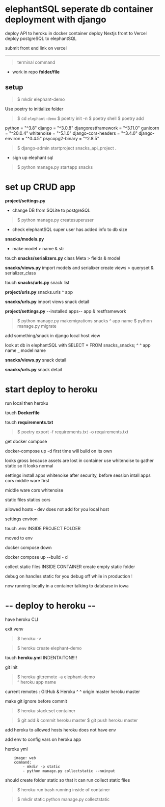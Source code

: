 # elephantSQL seperate db container deployment with django
deploy API to heroku in docker container
deploy Nextjs front to Vercel
deploy postgreSQL to elephantSQL

submit front end link on vercel

---------------------------------
> terminal command
- work in repo
**folder/file**

## setup
> $ mkdir elephant-demo

Use poetry to initialize folder 

> $ cd `elephant-demo` 
> $ poetry init -n 
> $ poetry shell 
> $ poetry add 

python = "^3.8"
django = "^3.0.8"
djangorestframework = "^3.11.0"
gunicorn = "^20.0.4"
whitenoise = "^5.1.0"
django-cors-headers = "^3.4.0"
django-environ = "^0.4.5"
psycopg2-binary = "^2.8.5"


> $ django-admin startproject snacks_api_project .

- sign up elephant sql

> $ python manage.py startapp snacks


# set up CRUD app

**project/settings.py**
- change DB from SQLite to postgreSQL

> $ python manage.py createsuperuser 

- check elephantSQL
super user has added info to db size

**snacks/models.py**
- make model > name & str

touch **snacks/serializers.py**
class Meta > fields & model

**snacks/views.py**
import models and serialixer
create views > queryset & serializer_class

touch **snacks/urls.py**
snack list

**project/urls.py**
snacks.urls 
   ^
  app

**snacks/urls.py**
import views
snack detail

**project/settings.py**
--installed apps--
app & restframework

> $ python manage.py makemigrations snacks
                                       ^
                                    app name
> $ python manage.py migrate

add something/snack in django local host view

look at db in elephantSQL with 
SELECT * FROM snacks_snacks;
                ^       ^
            app name _ model name

**snacks/views.py**
snack detail

**snacks/urls.py**
snack detail

# start deploy to heroku
run local then heroku

touch **Dockerfile**

touch **requirements.txt**
> $ poetry export -f requirements.txt -o requirements.txt

get docker compose

docker-compose up -d
    first time will build on its own

looks gross because assets are lost in container
use whitenoise to gather static so it looks normal

settings
install apps whitenoise after security, before session
intall apps cors middle ware first


middle ware 
cors
whitenoise

static files 
statics 
cors 


allowed hosts - dev does not add for you
local host 

settings environ


touch .env INSIDE PROJECT FOLDER

moved to env

docker compose down 

docker compose up --build - d

collect static files INSIDE CONTAINER
create empty static folder

debug on handles static for you 
debug off while in production ! 

now running locally in a container talking to database in iowa

# -- deploy to heroku --
have heroku CLI

exit venv

> $ heroku -v

> $ heroku create elephant-demo

touch **heroku.yml**
    INDENTAITON!!!!

git init


> $ heroku git:remote -a elephant-demo    
                          ^
                        heroku app name

current remotes : GitHub & Heroku
                    ^         ^
         origin master        heroku master

make git ignore before commit

> $ heroku stack:set container

> $ git add & commit heroku master
> $ git push heroku master

add heroku to allowed hosts
heroku does not have env

add env to config vars on heroku app

heroku yml
```release:
    image: web
    command:
        - mkdir -p static
        - python manage.py collectstatic --noinput
```
should create folder static so that it can run collect static files

> $ heroku run bash
running inside of container

> $ mkdir static
> python manage.py collectstatic